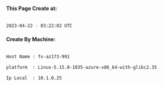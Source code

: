 
   
#### This Page Create at:

```bash

2023-04-22 - 03:22:02 UTC

```

#### Create By Machine:

```bash

Host Name : fv-az173-991

platform  : Linux-5.15.0-1035-azure-x86_64-with-glibc2.35

Ip Local  : 10.1.0.25

```

